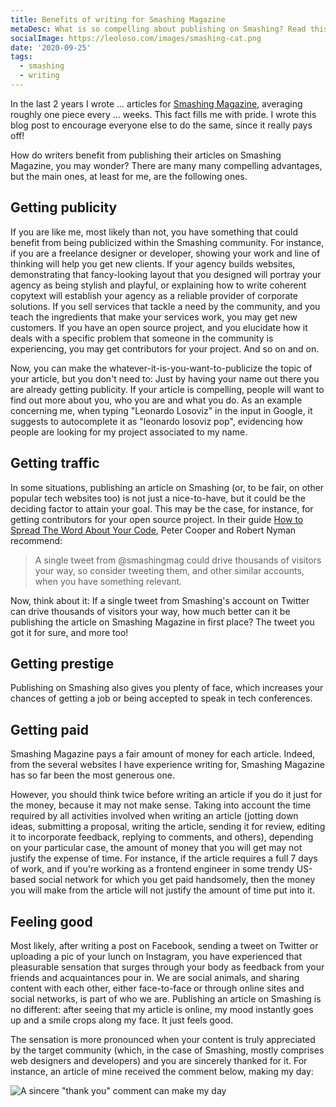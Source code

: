 ```yaml
---
title: Benefits of writing for Smashing Magazine
metaDesc: What is so compelling about publishing on Smashing? Read this blog post to find out.
socialImage: https://leoloso.com/images/smashing-cat.png
date: '2020-09-25'
tags:
  - smashing
  - writing
---
```


In the last 2 years I wrote ... articles for [Smashing Magazine](https://www.smashingmagazine.com), averaging roughly one piece every ... weeks. This fact fills me with pride. I wrote this blog post to encourage everyone else to do the same, since it really pays off!

How do writers benefit from publishing their articles on Smashing Magazine, you may wonder? There are many many compelling advantages, but the main ones, at least for me, are the following ones.

## Getting publicity

If you are like me, most likely than not, you have something that could benefit from being publicized within the Smashing community. For instance, if you are a freelance designer or developer, showing your work and line of thinking will help you get new clients. If your agency builds websites, demonstrating that fancy-looking layout that you designed will portray your agency as being stylish and playful, or explaining how to write coherent copytext will establish your agency as a reliable provider of corporate solutions. If you sell services that tackle a need by the community, and you teach the ingredients that make your services work, you may get new customers. If you have an open source project, and you elucidate how it deals with a specific problem that someone in the community is experiencing, you may get contributors for your project. And so on and on.

Now, you can make the whatever-it-is-you-want-to-publicize the topic of your article, but you don't need to: Just by having your name out there you are already getting publicity. If your article is compelling, people will want to find out more about you, who you are and what you do. As an example concerning me, when typing "Leonardo Losoviz" in the input in Google, it suggests to autocomplete it as "leonardo losoviz pop", evidencing how people are looking for my project associated to my name. 

## Getting traffic

In some situations, publishing an article on Smashing (or, to be fair, on other popular tech websites too) is not just a nice-to-have, but it could be the deciding factor to attain your goal. This may be the case, for instance, for getting contributors for your open source project. In their guide [How to Spread The Word About Your Code](https://hacks.mozilla.org/2013/05/how-to-spread-the-word-about-your-code/), Peter Cooper and Robert Nyman recommend:

> A single tweet from @smashingmag could drive thousands of visitors your way, so consider tweeting them, and other similar accounts, when you have something relevant.

Now, think about it: If a single tweet from Smashing's account on Twitter can drive thousands of visitors your way, how much better can it be publishing the article on Smashing Magazine in first place? The tweet you got it for sure, and more too!

## Getting prestige

Publishing on Smashing also gives you plenty of face, which increases your chances of getting a job or being accepted to speak in tech conferences. 

## Getting paid

Smashing Magazine pays a fair amount of money for each article. Indeed, from the several websites I have experience writing for, Smashing Magazine has so far been the most generous one. 

However, you should think twice before writing an article if you do it just for the money, because it may not make sense. Taking into account the time required by all activities involved when writing an article (jotting down ideas, submitting a proposal, writing the article, sending it for review, editing it to incorporate feedback, replying to comments, and others), depending on your particular case, the amount of money that you will get may not justify the expense of time. For instance, if the article requires a full 7 days of work, and if you're working as a frontend engineer in some trendy US-based social network for which you get paid handsomely, then the money you will make from the article will not justify the amount of time put into it.

## Feeling good

Most likely, after writing a post on Facebook, sending a tweet on Twitter or uploading a pic of your lunch on Instagram, you have experienced that pleasurable sensation that surges through your body as feedback from your friends and acquaintances pour in. We are social animals, and sharing content with each other, either face-to-face or through online sites and social networks, is part of who we are. Publishing an article on Smashing is no different: after seeing that my article is online, my mood instantly goes up and a smile crops along my face. It just feels good.

The sensation is more pronounced when your content is truly appreciated by the target community (which, in the case of Smashing, mostly comprises web designers and developers) and you are sincerely thanked for it. For instance, an article of mine received the comment below, making my day:

![A sincere "thank you" comment can make my day](/images/comment-feels-good.jpg)
